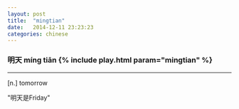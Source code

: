 ```yaml
---
layout: post
title:  "mingtian"
date:   2014-12-11 23:23:23
categories: chinese
---
```

### 明天 míng tiān {% include play.html param="mingtian" %}

-----------
[n.]  tomorrow

"明天是Friday"

